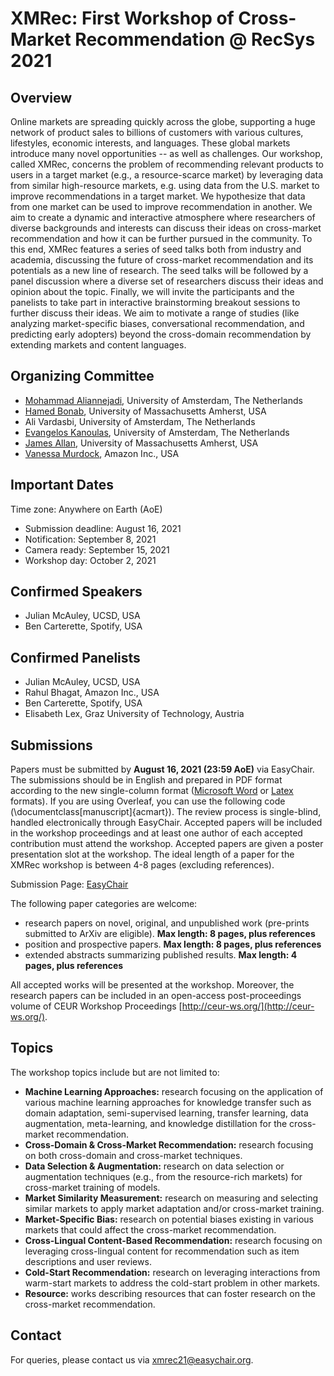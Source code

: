 # XMRec: First Workshop of Cross-Market Recommendation @ RecSys 2021

## Overview
Online markets are spreading quickly across the globe, supporting a huge network of product sales to billions of customers with various cultures, lifestyles, economic interests, and languages. These global markets introduce many novel opportunities -- as well as challenges. Our workshop, called XMRec, concerns the problem of recommending relevant products to users in a target market (e.g., a resource-scarce market) by leveraging data from similar high-resource markets, e.g. using data from the U.S. market to improve recommendations in a target market. We hypothesize that data from one market can be used to improve recommendation in another.
We aim to create a dynamic and interactive atmosphere where researchers of diverse backgrounds and interests can discuss their ideas on cross-market recommendation and how it can be further pursued in the community. 
To this end, XMRec features a series of seed talks both from industry and academia, discussing the future of cross-market recommendation and its potentials as a new line of research. The seed talks will be followed by a panel discussion where a diverse set of researchers discuss their ideas and opinion about the topic. Finally, we will invite the participants and the panelists to take part in interactive brainstorming breakout sessions to further discuss their ideas. 
We aim to motivate a range of studies (like analyzing market-specific biases, conversational recommendation, and predicting early adopters)  beyond the cross-domain recommendation by extending markets and content languages.

## Organizing Committee
 - [Mohammad Aliannejadi](http://aliannejadi.com), University of Amsterdam, The Netherlands
 - [Hamed Bonab](https://people.cs.umass.edu/~bonab/), University of Massachusetts Amherst, USA
 - Ali Vardasbi, University of Amsterdam, The Netherlands
 - [Evangelos Kanoulas](https://staff.fnwi.uva.nl/e.kanoulas/), University of Amsterdam, The Netherlands
 - [James Allan](http://ciir.cs.umass.edu/~allan/), University of Massachusetts Amherst, USA
 - [Vanessa Murdock](https://www.amazon.science/author/vanessa-murdock), Amazon Inc., USA

## Important Dates

Time zone: Anywhere on Earth (AoE)

- Submission deadline: August 16, 2021
- Notification:	September 8, 2021
- Camera ready: September 15, 2021
- Workshop day:	October 2, 2021

## Confirmed Speakers
 - Julian McAuley, UCSD, USA
 - ‪Ben Carterette‬, Spotify, USA

## Confirmed Panelists
 - Julian McAuley, UCSD, USA
 - Rahul Bhagat, Amazon Inc., USA
 - Ben Carterette‬, Spotify, USA
 - Elisabeth Lex, Graz University of Technology, Austria

## Submissions

Papers must be submitted by **August 16, 2021 (23:59 AoE)** via EasyChair. The submissions should be in English and prepared in PDF format according to the new single-column format  ([Microsoft Word](https://www.acm.org/binaries/content/assets/publications/taps/acm_submission_template.docx) or [Latex](https://www.acm.org/binaries/content/assets/publications/consolidated-tex-template/acmart-primary.zip) formats). If you are using Overleaf, you can use the following code (\documentclass[manuscript]{acmart}). The review process is single-blind, handled electronically through EasyChair. Accepted papers will be included in the workshop proceedings and at least one author of each accepted contribution must attend the workshop. Accepted papers are given a poster presentation slot at the workshop.  The ideal length of a paper for the XMRec workshop is between 4-8 pages (excluding references). 
 
Submission Page: [EasyChair](https://easychair.org/conferences/?conf=xmrec21)

The following paper categories are welcome:
- research papers on novel, original, and unpublished work (pre-prints submitted to ArXiv are eligible). **Max length: 8 pages, plus references**
- position and prospective papers. **Max length: 8 pages, plus references**
- extended abstracts summarizing published results. **Max length: 4 pages, plus references**

All accepted works will be presented at the workshop. Moreover, the research papers can be included in an open-access post-proceedings volume of CEUR Workshop Proceedings [http://ceur-ws.org/](http://ceur-ws.org/).

## Topics
The workshop topics include but are not limited to:

 - **Machine Learning Approaches:** research focusing on the application of various machine learning approaches for knowledge transfer such as domain adaptation, semi-supervised learning, transfer learning, data augmentation, meta-learning, and knowledge distillation for the cross-market recommendation.
 - **Cross-Domain & Cross-Market Recommendation:** research focusing on both cross-domain and cross-market techniques.   
 - **Data Selection & Augmentation:** research on data selection or augmentation techniques (e.g., from the resource-rich markets) for cross-market training of models.
 - **Market Similarity Measurement:** research on measuring and selecting similar markets to apply market adaptation and/or cross-market training.   
 - **Market-Specific Bias:** research on potential biases existing in various markets that could affect the cross-market recommendation.   
 - **Cross-Lingual Content-Based Recommendation:** research focusing on leveraging cross-lingual content for recommendation such as item descriptions and user reviews.   
 - **Cold-Start Recommendation:** research on leveraging interactions from warm-start markets to address the cold-start problem in other markets.
 - **Resource:** works describing resources that can foster research on the cross-market recommendation.

## Contact
For queries, please contact us via [xmrec21@easychair.org](mailto:xmrec21@easychair.org).

